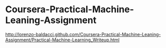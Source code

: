 Coursera-Practical-Machine-Leaning-Assignment
=============================================

http://lorenzo-baldacci.github.com/Coursera-Practical-Machine-Leaning-Assignment/Practical-Machine-Learning_Writeup.html
